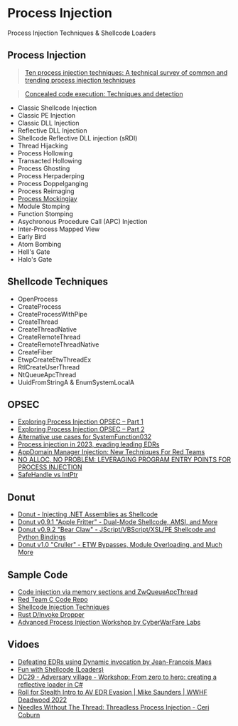 # Process Injection
Process Injection Techniques & Shellcode Loaders

## Process Injection
> [Ten process injection techniques: A technical survey of common and trending process injection techniques](https://www.elastic.co/blog/ten-process-injection-techniques-technical-survey-common-and-trending-process)

> [Concealed code execution: Techniques and detection](https://www.huntandhackett.com/blog/concealed-code-execution-techniques-and-detection)
- Classic Shellcode Injection
- Classic PE Injection
- Classic DLL Injection
- Reflective DLL Injection
- Shellcode Reflective DLL injection (sRDI)
- Thread Hijacking
- Process Hollowing
- Transacted Hollowing
- Process Ghosting
- Process Herpaderping
- Process Doppelganging
- Process Reimaging
- [Process Mockingjay](https://www.securityjoes.com/post/process-mockingjay-echoing-rwx-in-userland-to-achieve-code-execution)
- Module Stomping
- Function Stomping
- Asychronous Procedure Call (APC) Injection
- Inter-Process Mapped View
- Early Bird
- Atom Bombing
- Hell's Gate
- Halo's Gate

## Shellcode Techniques
- OpenProcess
- CreateProcess
- CreateProcessWithPipe
- CreateThread
- CreateThreadNative
- CreateRemoteThread
- CreateRemoteThreadNative
- CreateFiber
- EtwpCreateEtwThreadEx
- RtlCreateUserThread
- NtQueueApcThread
- UuidFromStringA & EnumSystemLocalA

## OPSEC
- [Exploring Process Injection OPSEC – Part 1](https://rastamouse.me/exploring-process-injection-opsec-part-1/)
- [Exploring Process Injection OPSEC – Part 2](https://rastamouse.me/exploring-process-injection-opsec-part-2/)
- [Alternative use cases for SystemFunction032](https://s3cur3th1ssh1t.github.io/SystemFunction032_Shellcode/)
- [Process injection in 2023, evading leading EDRs](https://vanmieghem.io/process-injection-evading-edr-in-2023/)
- [AppDomain Manager Injection: New Techniques For Red Teams](https://www.rapid7.com/blog/post/2023/05/05/appdomain-manager-injection-new-techniques-for-red-teams/)
- [NO ALLOC, NO PROBLEM: LEVERAGING PROGRAM ENTRY POINTS FOR PROCESS INJECTION](https://bohops.com/2023/06/09/no-alloc-no-problem-leveraging-program-entry-points-for-process-injection/)
- [SafeHandle vs IntPtr ](https://rastamouse.me/safehandle-vs-intptr/)

## Donut
- [Donut - Injecting .NET Assemblies as Shellcode](https://thewover.github.io/Introducing-Donut/)
- [Donut v0.9.1 "Apple Fritter" - Dual-Mode Shellcode, AMSI, and More](https://thewover.github.io/Apple-Fritter/)
- [Donut v0.9.2 "Bear Claw" - JScript/VBScript/XSL/PE Shellcode and Python Bindings](https://thewover.github.io/Bear-Claw/)
- [Donut v1.0 "Cruller" - ETW Bypasses, Module Overloading, and Much More](https://thewover.github.io/Cruller/)

## Sample Code
- [Code injection via memory sections and ZwQueueApcThread](https://cocomelonc.github.io/tutorial/2022/01/17/malware-injection-14.html)
- [Red Team C Code Repo](https://github.com/Mr-Un1k0d3r/RedTeamCCode)
- [Shellcode Injection Techniques](https://github.com/plackyhacker/Shellcode-Injection-Techniques)
- [Rust D/Invoke Dropper](https://github.com/Nariod/Tartocitron)
- [Advanced Process Injection Workshop by CyberWarFare Labs](https://github.com/RedTeamOperations/Advanced-Process-Injection-Workshop)

## Vidoes
- [Defeating EDRs using Dynamic invocation by Jean-Francois Maes](https://youtu.be/LXfhyTpQ7TM)
- [Fun with Shellcode (Loaders)](https://youtu.be/HNGuM5LpOEw)
- [DC29 - Adversary village - Workshop: From zero to hero: creating a reflective loader in C#](https://youtu.be/E6LOQQiNjj0)
- [Roll for Stealth Intro to AV EDR Evasion | Mike Saunders | WWHF Deadwood 2022](https://youtu.be/TvPE5EAObHw)
- [Needles Without The Thread: Threadless Process Injection - Ceri Coburn](https://youtu.be/z8GIjk0rfbI)
